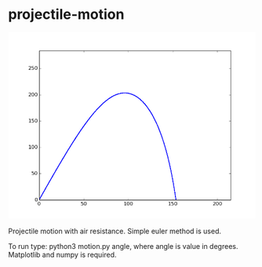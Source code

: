 # projectile-motion

![screenshot](https://github.com/kubapok/projectile-motion/blob/master/example.png)

Projectile motion with air resistance. Simple euler method is used.

To run type: python3 motion.py angle, where angle is value in degrees. Matplotlib and numpy is required.

